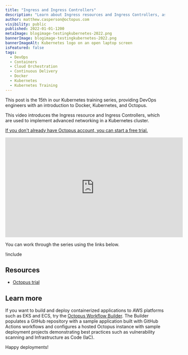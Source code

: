 ```yaml
---
title: "Ingress and Ingress Controllers"
description: "Learn about Ingress resources and Ingress Controllers, as part of our Kubernetes training series."
author: matthew.casperson@octopus.com
visibility: public
published: 2022-01-01-1200
metaImage: blogimage-testingkubernetes-2022.png
bannerImage: blogimage-testingkubernetes-2022.png
bannerImageAlt: Kubernetes logo on an open laptop screen
isFeatured: false
tags: 
  - DevOps
  - Containers
  - Cloud Orchestration
  - Continuous Delivery
  - Docker 
  - Kubernetes
  - Kubernetes Training
---
```


This post is the 15th in our Kubernetes training series, providing DevOps engineers with an introduction to Docker, Kubernetes, and Octopus. 

This video introduces the Ingress resource and Ingress Controllers, which are used to implement advanced networking in a Kubernetes cluster.

[If you don't already have Octopus account, you can start a free trial.](https://oc.to/octopus-k8s-training-trial)

<p style="text-align:center"><iframe width="560" height="315" src="https://www.youtube.com/embed/jfgpP-jYlTQ?si=J_NvX3_DqAD9iL5n" title="Ingress and Ingress controllers" frameborder="0" allow="accelerometer; autoplay; clipboard-write; encrypted-media; gyroscope; picture-in-picture; web-share" allowfullscreen></iframe></p>

You can work through the series using the links below.

!include <k8s-training-toc>

## Resources

* [Octopus trial](https://oc.to/octopus-k8s-training-trial)

## Learn more

If you want to build and deploy containerized applications to AWS platforms such as EKS and ECS, try the [Octopus Workflow Builder](https://octopusworkflowbuilder.octopus.com/#/). The Builder populates a GitHub repository with a sample application built with GitHub Actions workflows and configures a hosted Octopus instance with sample deployment projects demonstrating best practices such as vulnerability scanning and Infrastructure as Code (IaC). 

Happy deployments! 
